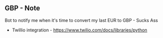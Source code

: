 ## GBP - Note
Bot to notify me when it's time to convert my last EUR to GBP - Sucks Ass
- Twillio integration - https://www.twilio.com/docs/libraries/python
